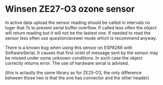 # Winsen ZE27-O3 ozone sensor

In active data upload the sensor reading should be called in intervals no loger
that 7s to prevent serial buffer overflow. If called less often the object will
return reading but it will not be the lastest one. If needed to read the sensor
less often use question/answer mode which is recommend anyway.

There is a known bug when using this sensor on ESP8266 with SoftwareSerial. It
causes that first octet of message sent by the sensor may be missed under some
unknown conditions. In such case the object correctly returns error. The use of
hardware serial is advised.

(this is actaully the same library as for ZE25-O3, the only difference between
those two is that the one has connector and the other header)